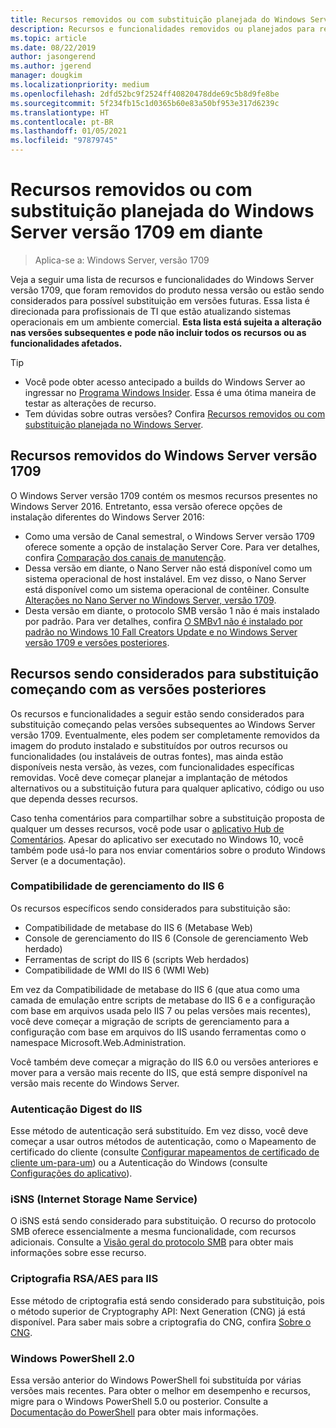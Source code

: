 ```yaml
---
title: Recursos removidos ou com substituição planejada do Windows Server versão 1709 em diante
description: Recursos e funcionalidades removidos ou planejados para remoção nas versões.
ms.topic: article
ms.date: 08/22/2019
author: jasongerend
ms.author: jgerend
manager: dougkim
ms.localizationpriority: medium
ms.openlocfilehash: 2dfd52bc9f2524ff40820478dde69c5b8d9fe8be
ms.sourcegitcommit: 5f234fb15c1d0365b60e83a50bf953e317d6239c
ms.translationtype: HT
ms.contentlocale: pt-BR
ms.lasthandoff: 01/05/2021
ms.locfileid: "97879745"
---
```

# <a name="features-removed-or-planned-for-replacement-starting-with-windows-server-version-1709"></a>Recursos removidos ou com substituição planejada do Windows Server versão 1709 em diante

>Aplica-se a: Windows Server, versão 1709

Veja a seguir uma lista de recursos e funcionalidades do Windows Server versão 1709, que foram removidos do produto nessa versão ou estão sendo considerados para possível substituição em versões futuras. Essa lista é direcionada para profissionais de TI que estão atualizando sistemas operacionais em um ambiente comercial. **Esta lista está sujeita a alteração nas versões subsequentes e pode não incluir todos os recursos ou as funcionalidades afetados.**

> [!TIP]
> - Você pode obter acesso antecipado a builds do Windows Server ao ingressar no [Programa Windows Insider](https://insider.windows.com). Essa é uma ótima maneira de testar as alterações de recurso.
> - Tem dúvidas sobre outras versões? Confira [Recursos removidos ou com substituição planejada no Windows Server](../get-started-19/removed-features.md).

## <a name="features-removed-from-windows-server-version-1709"></a>Recursos removidos do Windows Server versão 1709

O Windows Server versão 1709 contém os mesmos recursos presentes no Windows Server 2016. Entretanto, essa versão oferece opções de instalação diferentes do Windows Server 2016:

- Como uma versão de Canal semestral, o Windows Server versão 1709 oferece somente a opção de instalação Server Core. Para ver detalhes, confira [Comparação dos canais de manutenção](../get-started-19/servicing-channels-19.md).
- Dessa versão em diante, o Nano Server não está disponível como um sistema operacional de host instalável. Em vez disso, o Nano Server está disponível como um sistema operacional de contêiner. Consulte [Alterações no Nano Server no Windows Server, versão 1709](nano-in-semi-annual-channel.md).
- Desta versão em diante, o protocolo SMB versão 1 não é mais instalado por padrão. Para ver detalhes, confira [O SMBv1 não é instalado por padrão no Windows 10 Fall Creators Update e no Windows Server versão 1709 e versões posteriores](https://support.microsoft.com/help/4034314/smbv1-is-not-installed-by-default-in-windows).


## <a name="features-being-considered-for-replacement-starting-with-subsequent-releases"></a>Recursos sendo considerados para substituição começando com as versões posteriores

Os recursos e funcionalidades a seguir estão sendo considerados para substituição começando pelas versões subsequentes ao Windows Server versão 1709. Eventualmente, eles podem ser completamente removidos da imagem do produto instalado e substituídos por outros recursos ou funcionalidades (ou instaláveis de outras fontes), mas ainda estão disponíveis nesta versão, às vezes, com funcionalidades específicas removidas. Você deve começar planejar a implantação de métodos alternativos ou a substituição futura para qualquer aplicativo, código ou uso que dependa desses recursos.

Caso tenha comentários para compartilhar sobre a substituição proposta de qualquer um desses recursos, você pode usar o [aplicativo Hub de Comentários](https://support.microsoft.com/help/4021566/windows-10-send-feedback-to-microsoft-with-feedback-hub-app). Apesar do aplicativo ser executado no Windows 10, você também pode usá-lo para nos enviar comentários sobre o produto Windows Server (e a documentação).

### <a name="iis-6-management-compatibility"></a>Compatibilidade de gerenciamento do IIS 6
Os recursos específicos sendo considerados para substituição são:

- Compatibilidade de metabase do IIS 6 (Metabase Web)
- Console de gerenciamento do IIS 6 (Console de gerenciamento Web herdado)
- Ferramentas de script do IIS 6 (scripts Web herdados)
- Compatibilidade de WMI do IIS 6 (WMI Web)

Em vez da Compatibilidade de metabase do IIS 6 (que atua como uma camada de emulação entre scripts de metabase do IIS 6 e a configuração com base em arquivos usada pelo IIS 7 ou pelas versões mais recentes), você deve começar a migração de scripts de gerenciamento para a configuração com base em arquivos do IIS usando ferramentas como o namespace Microsoft.Web.Administration.

Você também deve começar a migração do IIS 6.0 ou versões anteriores e mover para a versão mais recente do IIS, que está sempre disponível na versão mais recente do Windows Server.


### <a name="iis-digest-authentication"></a>Autenticação Digest do IIS
Esse método de autenticação será substituído. Em vez disso, você deve começar a usar outros métodos de autenticação, como o Mapeamento de certificado do cliente (consulte [Configurar mapeamentos de certificado de cliente um-para-um](/iis/manage/configuring-security/configuring-one-to-one-client-certificate-mappings)) ou a Autenticação do Windows (consulte [Configurações do aplicativo](/iis-administration/configuration/appsettings.json)).

### <a name="internet-storage-name-service-isns"></a>iSNS (Internet Storage Name Service)
O iSNS está sendo considerado para substituição. O recurso do protocolo SMB oferece essencialmente a mesma funcionalidade, com recursos adicionais. Consulte a [Visão geral do protocolo SMB](/previous-versions/windows/it-pro/windows-server-2012-R2-and-2012/hh831795(v=ws.11)) para obter mais informações sobre esse recurso.

### <a name="rsaaes-encryption-for-iis"></a>Criptografia RSA/AES para IIS
Esse método de criptografia está sendo considerado para substituição, pois o método superior de Cryptography API: Next Generation (CNG) já está disponível. Para saber mais sobre a criptografia do CNG, confira [Sobre o CNG](/windows/win32/seccng/about-cng).

### <a name="windows-powershell-20"></a>Windows PowerShell 2.0
Essa versão anterior do Windows PowerShell foi substituída por várias versões mais recentes. Para obter o melhor em desempenho e recursos, migre para o Windows PowerShell 5.0 ou posterior. Consulte a [Documentação do PowerShell](/powershell/index?view=powershell-5.1&preserve-view=true) para obter mais informações.
